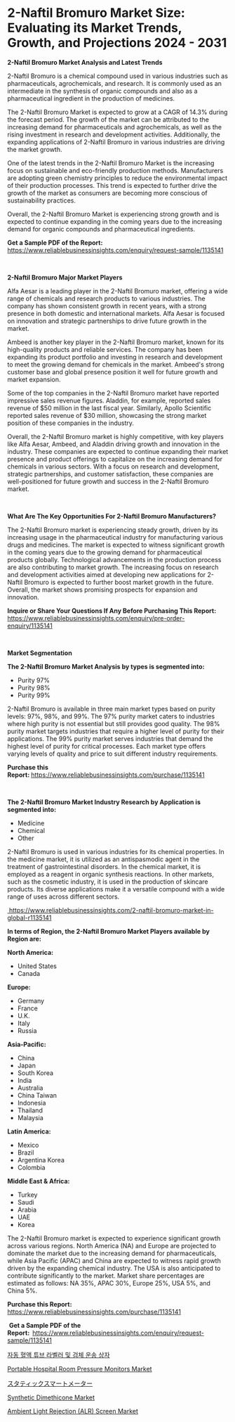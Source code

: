 <p><h1>2-Naftil Bromuro Market Size: Evaluating its Market Trends, Growth, and Projections 2024 - 2031</h1></p><p><strong>2-Naftil Bromuro Market Analysis and Latest Trends</strong></p>
<p><p>2-Naftil Bromuro is a chemical compound used in various industries such as pharmaceuticals, agrochemicals, and research. It is commonly used as an intermediate in the synthesis of organic compounds and also as a pharmaceutical ingredient in the production of medicines.</p><p>The 2-Naftil Bromuro Market is expected to grow at a CAGR of 14.3% during the forecast period. The growth of the market can be attributed to the increasing demand for pharmaceuticals and agrochemicals, as well as the rising investment in research and development activities. Additionally, the expanding applications of 2-Naftil Bromuro in various industries are driving the market growth.</p><p>One of the latest trends in the 2-Naftil Bromuro Market is the increasing focus on sustainable and eco-friendly production methods. Manufacturers are adopting green chemistry principles to reduce the environmental impact of their production processes. This trend is expected to further drive the growth of the market as consumers are becoming more conscious of sustainability practices.</p><p>Overall, the 2-Naftil Bromuro Market is experiencing strong growth and is expected to continue expanding in the coming years due to the increasing demand for organic compounds and pharmaceutical ingredients.</p></p>
<p><strong>Get a Sample PDF of the Report:&nbsp;</strong> <a href="https://www.reliablebusinessinsights.com/enquiry/request-sample/1135141">https://www.reliablebusinessinsights.com/enquiry/request-sample/1135141</a></p>
<p>&nbsp;</p>
<p><strong>2-Naftil Bromuro Major Market Players</strong></p>
<p><p>Alfa Aesar is a leading player in the 2-Naftil Bromuro market, offering a wide range of chemicals and research products to various industries. The company has shown consistent growth in recent years, with a strong presence in both domestic and international markets. Alfa Aesar is focused on innovation and strategic partnerships to drive future growth in the market.</p><p>Ambeed is another key player in the 2-Naftil Bromuro market, known for its high-quality products and reliable services. The company has been expanding its product portfolio and investing in research and development to meet the growing demand for chemicals in the market. Ambeed's strong customer base and global presence position it well for future growth and market expansion.</p><p>Some of the top companies in the 2-Naftil Bromuro market have reported impressive sales revenue figures. Aladdin, for example, reported sales revenue of $50 million in the last fiscal year. Similarly, Apollo Scientific reported sales revenue of $30 million, showcasing the strong market position of these companies in the industry.</p><p>Overall, the 2-Naftil Bromuro market is highly competitive, with key players like Alfa Aesar, Ambeed, and Aladdin driving growth and innovation in the industry. These companies are expected to continue expanding their market presence and product offerings to capitalize on the increasing demand for chemicals in various sectors. With a focus on research and development, strategic partnerships, and customer satisfaction, these companies are well-positioned for future growth and success in the 2-Naftil Bromuro market.</p></p>
<p>&nbsp;</p>
<p><strong>What Are The Key Opportunities For 2-Naftil Bromuro Manufacturers?</strong></p>
<p><p>The 2-Naftil Bromuro market is experiencing steady growth, driven by its increasing usage in the pharmaceutical industry for manufacturing various drugs and medicines. The market is expected to witness significant growth in the coming years due to the growing demand for pharmaceutical products globally. Technological advancements in the production process are also contributing to market growth. The increasing focus on research and development activities aimed at developing new applications for 2-Naftil Bromuro is expected to further boost market growth in the future. Overall, the market shows promising prospects for expansion and innovation.</p></p>
<p><strong>Inquire or Share Your Questions If Any Before Purchasing This Report:</strong> <a href="https://www.reliablebusinessinsights.com/enquiry/pre-order-enquiry/1135141">https://www.reliablebusinessinsights.com/enquiry/pre-order-enquiry/1135141</a></p>
<p>&nbsp;</p>
<p><strong>Market Segmentation</strong></p>
<p><strong>The 2-Naftil Bromuro Market Analysis by types is segmented into:</strong></p>
<p><ul><li>Purity 97%</li><li>Purity 98%</li><li>Purity 99%</li></ul></p>
<p><p>2-Naftil Bromuro is available in three main market types based on purity levels: 97%, 98%, and 99%. The 97% purity market caters to industries where high purity is not essential but still provides good quality. The 98% purity market targets industries that require a higher level of purity for their applications. The 99% purity market serves industries that demand the highest level of purity for critical processes. Each market type offers varying levels of quality and price to suit different industry requirements.</p></p>
<p><strong>Purchase this Report:&nbsp;</strong><a href="https://www.reliablebusinessinsights.com/purchase/1135141">https://www.reliablebusinessinsights.com/purchase/1135141</a></p>
<p>&nbsp;</p>
<p><strong>The 2-Naftil Bromuro Market Industry Research by Application is segmented into:</strong></p>
<p><ul><li>Medicine</li><li>Chemical</li><li>Other</li></ul></p>
<p><p>2-Naftil Bromuro is used in various industries for its chemical properties. In the medicine market, it is utilized as an antispasmodic agent in the treatment of gastrointestinal disorders. In the chemical market, it is employed as a reagent in organic synthesis reactions. In other markets, such as the cosmetic industry, it is used in the production of skincare products. Its diverse applications make it a versatile compound with a wide range of uses across different sectors.</p></p>
<p><a href="https://www.reliablebusinessinsights.com/2-naftil-bromuro-market-in-global-r1135141">&nbsp;https://www.reliablebusinessinsights.com/2-naftil-bromuro-market-in-global-r1135141</a></p>
<p><strong>In terms of Region, the 2-Naftil Bromuro Market Players available by Region are:</strong></p>
<p>
    <p> <strong> North America: </strong>
        <ul>
            <li>United States</li>
            <li>Canada</li>
        </ul>
        </p> 
    <p> <strong> Europe: </strong>
        <ul>
            <li>Germany</li>
            <li>France</li>
            <li>U.K.</li>
            <li>Italy</li>
            <li>Russia</li>
        </ul>
        </p> 
    <p> <strong> Asia-Pacific: </strong>
        <ul>
            <li>China</li>
            <li>Japan</li>
            <li>South Korea</li>
            <li>India</li>
            <li>Australia</li>
            <li>China Taiwan</li>
            <li>Indonesia</li>
            <li>Thailand</li>
            <li>Malaysia</li>
        </ul>
        </p> 
    <p> <strong> Latin America: </strong>
        <ul>
            <li>Mexico</li>
            <li>Brazil</li>
            <li>Argentina Korea</li>
            <li>Colombia</li>
        </ul>
        </p> 
    <p> <strong> Middle East & Africa: </strong>
        <ul>
            <li>Turkey</li>
            <li>Saudi</li>
            <li>Arabia</li>
            <li>UAE</li>
            <li>Korea</li>
        </ul>
    </p>
    </p>
<p><p>The 2-Naftil Bromuro market is expected to experience significant growth across various regions. North America (NA) and Europe are projected to dominate the market due to the increasing demand for pharmaceuticals, while Asia Pacific (APAC) and China are expected to witness rapid growth driven by the expanding chemical industry. The USA is also anticipated to contribute significantly to the market. Market share percentages are estimated as follows: NA 35%, APAC 30%, Europe 25%, USA 5%, and China 5%.</p></p>
<p><strong>Purchase this Report: </strong><a href="https://www.reliablebusinessinsights.com/purchase/1135141">https://www.reliablebusinessinsights.com/purchase/1135141</a></p>
<p>&nbsp;<strong>Get a Sample PDF of the Report:&nbsp;&nbsp;</strong><a href="https://www.reliablebusinessinsights.com/enquiry/request-sample/1135141">https://www.reliablebusinessinsights.com/enquiry/request-sample/1135141</a></p>
<p><strong></strong></p>
<p><p><a href="https://github.com/dollarearner151/Market-Research-Report-List-1/blob/main/2524204100133.md">자동 혈액 튜브 라벨러 및 검체 운송 상자</a></p><p><a href="https://github.com/brentleyjimmiealvaradoz4l1rea/Market-Research-Report-List-2/blob/main/portable-hospital-room-pressure-monitors-market.md">Portable Hospital Room Pressure Monitors Market</a></p><p><a href="https://github.com/gfggqjbfys368009/Market-Research-Report-List-2/blob/main/6925000106243.md">スタティックスマートメーター</a></p><p><a href="https://github.com/Angelnienowdseej3e45z3p8c/Market-Research-Report-List-2/blob/main/synthetic-dimethicone-market.md">Synthetic Dimethicone Market</a></p><p><a href="https://issuu.com/reportprime-2/docs/ambient-light-rejection-alr-screen-market-size-203">Ambient Light Rejection (ALR) Screen Market</a></p></p>
